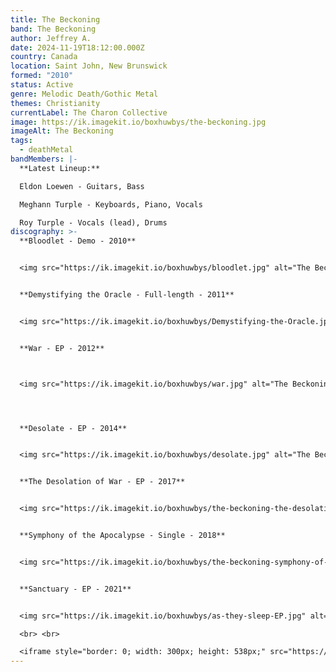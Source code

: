 ```yaml
---
title: The Beckoning
band: The Beckoning
author: Jeffrey A.
date: 2024-11-19T18:12:00.000Z
country: Canada
location: Saint John, New Brunswick
formed: "2010"
status: Active
genre: Melodic Death/Gothic Metal
themes: Christianity
currentLabel: The Charon Collective
image: https://ik.imagekit.io/boxhuwbys/the-beckoning.jpg
imageAlt: The Beckoning
tags:
  - deathMetal
bandMembers: |-
  **Latest Lineup:**

  Eldon Loewen - Guitars, Bass  

  Meghann Turple - Keyboards, Piano, Vocals  

  Roy Turple - Vocals (lead), Drums
discography: >-
  **Bloodlet - Demo - 2010**  


  <img src="https://ik.imagekit.io/boxhuwbys/bloodlet.jpg" alt="The Beckoning Bloodlet - Demo cover" style="width:300px; height:auto;">


  **Demystifying the Oracle - Full-length - 2011**  


  <img src="https://ik.imagekit.io/boxhuwbys/Demystifying-the-Oracle.jpg" alt="The Beckoning Demystifying the Oracle - Full-length  cover" style="width:300px; height:auto;">


  **War - EP - 2012**  



  <img src="https://ik.imagekit.io/boxhuwbys/war.jpg" alt="The Beckoning War  cover" style="width:300px; height:auto;">




  **Desolate - EP - 2014**  


  <img src="https://ik.imagekit.io/boxhuwbys/desolate.jpg" alt="The Beckoning Desolate - EP  cover" style="width:300px; height:auto;">


  **The Desolation of War - EP - 2017**  


  <img src="https://ik.imagekit.io/boxhuwbys/the-beckoning-the-desolation-of-war-ep.webp" alt="The Beckoning The Desolation of War - EP cover" style="width:300px; height:auto;">


  **Symphony of the Apocalypse - Single - 2018**  


  <img src="https://ik.imagekit.io/boxhuwbys/the-beckoning-symphony-of-apocalypse.webp" alt="The Beckoning Symphony of the Apocalypse - Single cover" style="width:300px; height:auto;">


  **Sanctuary - EP - 2021**  


  <img src="https://ik.imagekit.io/boxhuwbys/as-they-sleep-EP.jpg" alt="The Beckoning - Sanctuary - EP cover" style="width:300px; height:auto;">

  <br> <br>

  <iframe style="border: 0; width: 300px; height: 538px;" src="https://bandcamp.com/EmbeddedPlayer/album=2616887039/size=large/bgcol=333333/linkcol=0f91ff/transparent=true/" seamless><a href="https://thebeckoningcanada.bandcamp.com/album/sanctuary">Sanctuary by The Beckoning (Canada)</a></iframe>
---
```

